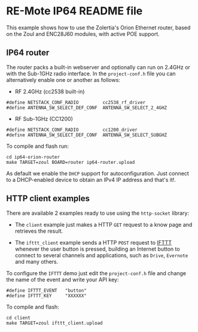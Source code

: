 RE-Mote IP64 README file
========================

This example shows how to use the Zolertia's Orion Ethernet router, based on the Zoul and ENC28J60 modules, with active POE support.

IP64 router
-----------------
The router packs a built-in webserver and optionally can run on 2.4GHz or with the Sub-1GHz radio interface.  In the `project-conf.h` file you can alternatively enable one or another as follows:

* RF 2.4GHz (cc2538 built-in)

````
#define NETSTACK_CONF_RADIO         cc2538_rf_driver
#define ANTENNA_SW_SELECT_DEF_CONF  ANTENNA_SW_SELECT_2_4GHZ
````

* RF Sub-1GHz (CC1200)

````
#define NETSTACK_CONF_RADIO         cc1200_driver
#define ANTENNA_SW_SELECT_DEF_CONF  ANTENNA_SW_SELECT_SUBGHZ
````

To compile and flash run:

````
cd ip64-orion-router
make TARGET=zoul BOARD=router ip64-router.upload
````

As default we enable the `DHCP` support for autoconfiguration.  Just connect to a DHCP-enabled device to obtain an IPv4 IP address and that's it!.

HTTP client examples
-----------------

There are available 2 examples ready to use using the `http-socket` library:

* The `client` example just makes a HTTP `GET` request to a know page and retrieves
  the result.

* The `ifttt_client` example sends a HTTP `POST` request to [IFTTT](https://ifttt.com/recipes) whenever the user button is pressed, building an Internet button to connect to several channels and applications, such as `Drive`, `Evernote` and many others.

To configure the `IFTTT` demo just edit the `project-conf.h` file and change the name of the event and write your API key:

````
#define IFTTT_EVENT   "button"
#define IFTTT_KEY     "XXXXXX"
````

To compile and flash:

````
cd client
make TARGET=zoul ifttt_client.upload
````

